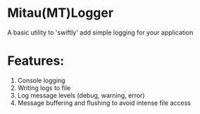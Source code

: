 # Mitau(MT)Logger

A basic utility to 'swiftly' add simple logging for your application

# Features:
1. Console logging
2. Writing logs to file
3. Log message levels (debug, warning, error)
4. Message buffering and flushing to avoid intense file access
